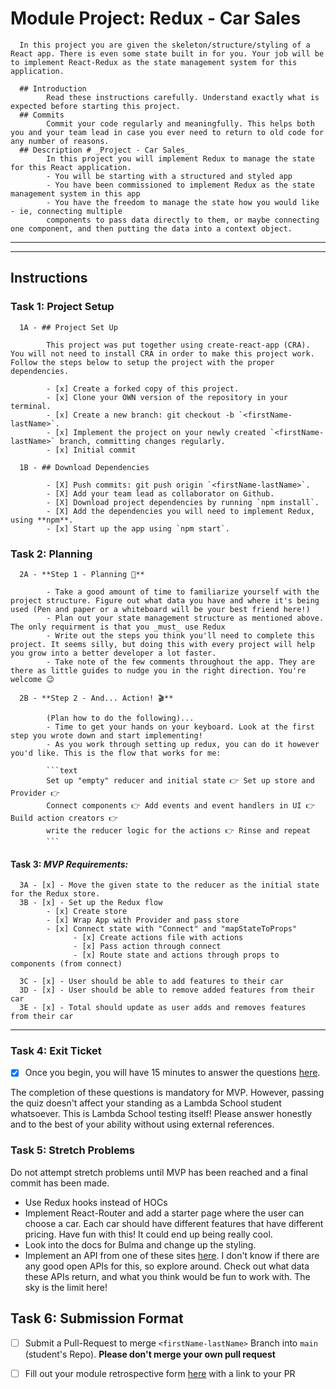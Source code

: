 # Module Project: Redux - Car Sales
      In this project you are given the skeleton/structure/styling of a React app. There is even some state built in for you. Your job will be to implement React-Redux as the state management system for this application.

      ## Introduction
            Read these instructions carefully. Understand exactly what is expected before starting this project.
      ## Commits
            Commit your code regularly and meaningfully. This helps both you and your team lead in case you ever need to return to old code for any number of reasons.
      ## Description # _Project - Car Sales_
            In this project you will implement Redux to manage the state for this React application.
            - You will be starting with a structured and styled app
            - You have been commissioned to implement Redux as the state management system in this app
            - You have the freedom to manage the state how you would like - ie, connecting multiple 
            components to pass data directly to them, or maybe connecting one component, and then putting the data into a context object.

------------------------------------------------------------------------------------------------------------------------------------------------------------------------------------------------
------------------------------------------------------------------------------------------------------------------------------------------------------------------------------------------------

## Instructions

### Task 1: Project Setup

      1A - ## Project Set Up

            This project was put together using create-react-app (CRA). You will not need to install CRA in order to make this project work. Follow the steps below to setup the project with the proper dependencies.

            - [x] Create a forked copy of this project.
            - [x] Clone your OWN version of the repository in your terminal.
            - [x] Create a new branch: git checkout -b `<firstName-lastName>`.
            - [x] Implement the project on your newly created `<firstName-lastName>` branch, committing changes regularly.
            - [x] Initial commit

      1B - ## Download Dependencies
            
            - [X] Push commits: git push origin `<firstName-lastName>`.
            - [X] Add your team lead as collaborator on Github.
            - [X] Download project dependencies by running `npm install`.
            - [X] Add the dependencies you will need to implement Redux, using **npm**.
            - [x] Start up the app using `npm start`.

### Task 2: Planning

      2A - **Step 1 - Planning 📝**

            - Take a good amount of time to familiarize yourself with the project structure. Figure out what data you have and where it's being used (Pen and paper or a whiteboard will be your best friend here!)
            - Plan out your state management structure as mentioned above. The only requirment is that you _must_ use Redux
            - Write out the steps you think you'll need to complete this project. It seems silly, but doing this with every project will help you grow into a better developer a lot faster.
            - Take note of the few comments throughout the app. They are there as little guides to nudge you in the right direction. You're welcome 😉

      2B - **Step 2 - And... Action! 🎬**

            (Plan how to do the following)...
            - Time to get your hands on your keyboard. Look at the first step you wrote down and start implementing!
            - As you work through setting up redux, you can do it however you'd like. This is the flow that works for me:

            ```text
            Set up "empty" reducer and initial state 👉 Set up store and Provider 👉
            Connect components 👉 Add events and event handlers in UI 👉 Build action creators 👉
            write the reducer logic for the actions 👉 Rinse and repeat
            ```

#### Task 3: _MVP Requirements:_

      3A - [x] - Move the given state to the reducer as the initial state for the Redux store.
      3B - [x] - Set up the Redux flow
            - [x] Create store
            - [x] Wrap App with Provider and pass store
            - [x] Connect state with "Connect" and "mapStateToProps" 
                  - [x] Create actions file with actions
                  - [x] Pass action through connect
                  - [x] Route state and actions through props to components (from connect)

      3C - [x] - User should be able to add features to their car
      3D - [x] - User should be able to remove added features from their car
      3E - [x] - Total should update as user adds and removes features from their car

--------------------------------------------------------------------------------------------------------------------------------------------------------------------------------------------------------

### Task 4: Exit Ticket

 - [x] Once you begin, you will have 15 minutes to answer the questions [here](https://app.codesignal.com/public-test/aqXHiPPM4uCzqD3T5/mbDWo3KwoFmquD).

The completion of these questions is mandatory for MVP. However, passing the quiz doesn't affect your standing as a Lambda School student whatsoever. This is Lambda School testing itself! Please answer honestly and to the best of your ability without using external references.


### Task 5: Stretch Problems

Do not attempt stretch problems until MVP has been reached and a final commit has been made.

- Use Redux hooks instead of HOCs
- Implement React-Router and add a starter page where the user can choose a car. Each car should have different features that have different pricing. Have fun with this! It could end up being really cool.
- Look into the docs for Bulma and change up the styling.
- Implement an API from one of these sites [here](https://www.google.com/search?q=car+sales+api&rlz=1C5CHFA_enUS809US809&oq=car+sales+api&aqs=chrome..69i57j0l5.3580j0j1&sourceid=chrome&ie=UTF-8). I don't know if there are any good open APIs for this, so explore around. Check out what data these APIs return, and what you think would be fun to work with. The sky is the limit here!

## Task 6: Submission Format
* [ ] Submit a Pull-Request to merge `<firstName-lastName>` Branch into `main` (student's  Repo). **Please don't merge your own pull request**
* [ ] Fill out your module retrospective form [here](https://forms.lambdaschool.com/module-retrospective) with a link to your PR

